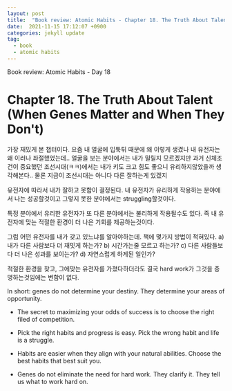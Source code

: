 ```yaml
---
layout: post
title:  "Book review: Atomic Habits - Chapter 18. The Truth About Talent"
date:  2021-11-15 17:12:07 +0900 
categories: jekyll update
tag:
  - book
  - atomic habits
---
```


Book review: Atomic Habits - Day 18

# Chapter 18. The Truth About Talent (When Genes Matter and When They Don't)

가장 재밌게 본 챕터이다. 요즘 내 얼굴에 입툭튀 때문에 왜 이렇게 생겼나 내 유전자는 왜 이러나 좌절했었는데..
얼굴을 보는 분야에서는 내가 밀릴지 모르겠지만 과거 신체조건이 중요했던 조선시대(ㅋㅋ)에서는 내가 키도 크고 힘도 좋으니 유리하지않았을까 생각해본다.. 물론 지금이 조선시대는 아니다 다른 잘하는게 있겠지

유전자에 따라서 내가 잘하고 못함이 결정된다. 내 유전자가 유리하게 작용하는 분야에서 나는 성공할것이고
그렇지 못한 분야에서는 struggling할것이다.

특정 분야에서 유리한 유전자가 또 다른 분야에서는 불리하게 작용될수도 있다. 즉 내 유전자에 맞는 적절한 환경이 더 나은 기회를 제공하는것이다.

그럼 어떤 유전자를 내가 갖고 있느냐를 알아야하는데. 책에 몇가지 방법이 적혀있다. a) 내가 다른 사람보다 더 재밋게 하는가? b) 시간가는줄 모르고 하는가? c) 다른 사람들보다 더 나은 성과를 보이는가? d) 자연스럽게 하게된 일인가?

적절한 환경을 찾고, 그에맞는 유전자를 가졌다하더라도 결국 hard work가 그것을 증명하는것임에는 변함이 없다.

In short: genes do not determine your destiny. They determine your areas of opportunity.

* The secret to maximizing your odds of success is to choose the right filed of competition.

* Pick the right habits and progress is easy. Pick the wrong habit and life is a struggle.

* Habits are easier when they align with your natural abilities. Choose the best habits that best suit you.

* Genes do not eliminate the need for hard work. They clarify it. They tell us what to work hard on.
